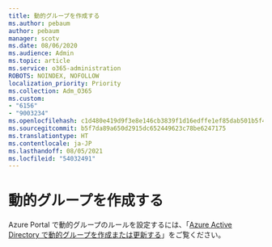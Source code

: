```yaml
---
title: 動的グループを作成する
ms.author: pebaum
author: pebaum
manager: scotv
ms.date: 08/06/2020
ms.audience: Admin
ms.topic: article
ms.service: o365-administration
ROBOTS: NOINDEX, NOFOLLOW
localization_priority: Priority
ms.collection: Adm_O365
ms.custom:
- "6156"
- "9003234"
ms.openlocfilehash: c1d480e419d9f3e8e146cb3839f1d16edffe1ef85dab501b5f447145b00f9358
ms.sourcegitcommit: b5f7da89a650d2915dc652449623c78be6247175
ms.translationtype: HT
ms.contentlocale: ja-JP
ms.lasthandoff: 08/05/2021
ms.locfileid: "54032491"
---
```

# <a name="create-a-dynamic-group"></a>動的グループを作成する

Azure Portal で動的グループのルールを設定するには、「[Azure Active Directory で動的グループを作成または更新する](https://docs.microsoft.com/azure/active-directory/users-groups-roles/groups-create-rule)」をご覧ください。